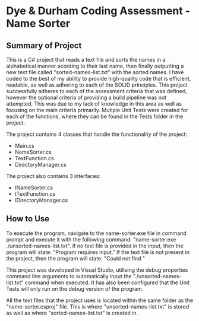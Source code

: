 # Dye & Durham Coding Assessment - Name Sorter

## Summary of Project
This is a C# project that reads a text file and sorts the names in a alphabetical manner acording to their last name, then finally outputting a new text file called "sorted-names-list.txt" with the sorted names.
I have coded to the best of my ability to provide high-quality code that is efficient, readable, as well as adhering to each of the SOLID principles.
This project successfully adheres to each of the assessment criteria that was defined, however the optional criteria of providing a build pipeline was not attempted. This was due to my lack of knowledge in this area as well as focusing on the main criteria primarily.
Mutiple Unit Tests were created for each of the functions, where they can be found in the Tests folder in the project.

The project contains 4 classes that handle the functionality of the project:
- Main.cs
- NameSorter.cs
- TextFunction.cs
- DirectoryManager.cs

The project also contains 3 interfaces:
- INameSorter.cs
- ITextFunction.cs
- IDirectoryManager.cs

## How to Use
To execute the program, navigate to the name-sorter.exe file in command prompt and execute it with the following command: "name-sorter.exe ./unsorted-names-list.txt".
If no text file is provided in the input, then the program will state: "Program requires input."
If the text file is not present in the project, then the program will state: "Could not find <filename>"

This project was developed in Visual Studio, utilising the debug properties command line arguments to automatically input the "./unsorted-names-list.txt" command when executed.
It has also been configured that the Unit Tests will only run on the debug version of the program. 

All the text files that the project uses is located within the same folder as the "name-sorter.csproj" file. This is where "unsorted-names-list.txt" is stored as well as where "sorted-names-list.txt" is created in.

